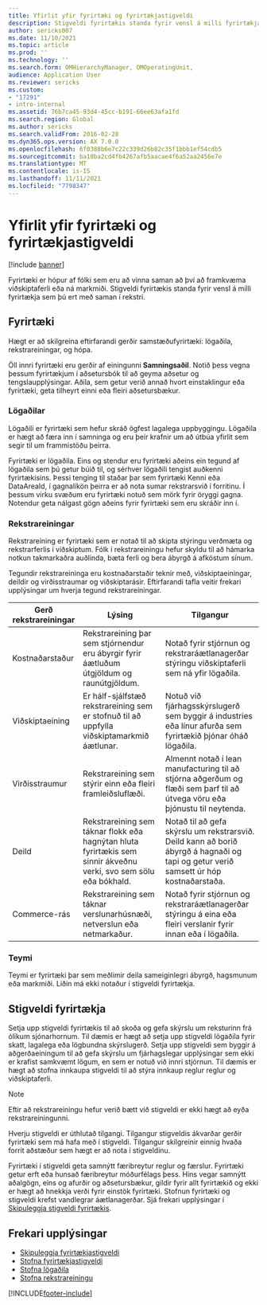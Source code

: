 ```yaml
---
title: Yfirlit yfir fyrirtæki og fyrirtækjastigveldi
description: Stigveldi fyrirtækis standa fyrir vensl á milli fyrirtækja sem þú ert með saman í rekstri.
author: sericks007
ms.date: 11/10/2021
ms.topic: article
ms.prod: ''
ms.technology: ''
ms.search.form: OMHierarchyManager, OMOperatingUnit,
audience: Application User
ms.reviewer: sericks
ms.custom:
- "17291"
- intro-internal
ms.assetid: 76b7ca45-93d4-45cc-b191-66ee63afa1fd
ms.search.region: Global
ms.author: sericks
ms.search.validFrom: 2016-02-28
ms.dyn365.ops.version: AX 7.0.0
ms.openlocfilehash: 6f0388b6e7c22c339d26b82c35f1bbb1ef54cdb5
ms.sourcegitcommit: ba10ba2cd4fb4267afb5aacae4f6a52aa2456e7e
ms.translationtype: MT
ms.contentlocale: is-IS
ms.lasthandoff: 11/11/2021
ms.locfileid: "7798347"
---
```

# <a name="organizations-and-organizational-hierarchies-overview"></a>Yfirlit yfir fyrirtæki og fyrirtækjastigveldi

[!include [banner](../includes/banner.md)]

Fyrirtæki er hópur af fólki sem eru að vinna saman að því að framkvæma viðskiptaferli eða ná markmiði. Stigveldi fyrirtækis standa fyrir vensl á milli fyrirtækja sem þú ert með saman í rekstri.

## <a name="organizations"></a>Fyrirtæki

Hægt er að skilgreina eftirfarandi gerðir samstæðufyrirtæki: lögaðila, rekstrareiningar, og hópa.

Öll innri fyrirtæki eru gerðir af einingunni **Samningsaðil**. Notið þess vegna þessum fyrirtækjum í aðsetursbók til að geyma aðsetur og tengslaupplýsingar. Aðila, sem getur verið annað hvort einstaklingur eða fyrirtæki, geta tilheyrt einni eða fleiri aðsetursbækur.

### <a name="legal-entities"></a>Lögaðilar

Lögaðili er fyrirtæki sem hefur skráð ögfest lagalega uppbyggingu. Lögaðila er hægt að færa inn í samninga og eru þeir krafnir um að útbúa yfirlit sem segir til um frammistöðu þeirra.

Fyrirtæki er lögaðila. Eins og stendur eru fyrirtæki aðeins ein tegund af lögaðila sem þú getur búið til, og sérhver lögaðili tengist auðkenni fyrirtækisins. Þessi tenging til staðar þar sem fyrirtæki Kenni eða DataAreaId, í gagnalíkön þeirra er að nota sumar rekstrarsvið í forritinu. Í þessum virku svæðum eru fyrirtæki notuð sem mörk fyrir öryggi gagna. Notendur geta nálgast gögn aðeins fyrir fyrirtæki sem eru skráðir inn í.

### <a name="operating-units"></a>Rekstrareiningar

Rekstrareining er fyrirtæki sem er notað til að skipta stýringu verðmæta og rekstrarferlis í viðskiptum. Fólk í rekstrareiningu hefur skyldu til að hámarka notkun takmarkaðra auðlinda, bæta ferli og bera ábyrgð á afköstum sínum.

Tegundir rekstrareininga eru kostnaðarstaðir teknir með, viðskiptaeiningar, deildir og virðisstraumar og viðskiptarásir. Eftirfarandi tafla veitir frekari upplýsingar um hverja tegund rekstrareiningar.

| Gerð rekstrareiningar | Lýsing | Tilgangur |
|---------------------|-------------|---------|
| Kostnaðarstaður         | Rekstrareining þar sem stjórnendur eru ábyrgir fyrir áætluðum útgjöldum og raunútgjöldum. | Notað fyrir stjórnun og rekstraráætlanagerðar stýringu viðskiptaferli sem ná yfir lögaðila. |
| Viðskiptaeining       | Er hálf-sjálfstæð rekstrareining sem er stofnuð til að uppfylla viðskiptamarkmið áætlunar. | Notuð við fjárhagsskýrslugerð sem byggir á industries eða línur afurða sem fyrirtækið þjónar óháð lögaðila. |
| Virðisstraumur        | Rekstrareining sem stýrir einn eða fleiri framleiðsluflæði. | Almennt notað í lean manufacturing til að stjórna aðgerðum og flæði sem þarf til að útvega vöru eða þjónustu til neytenda. |
| Deild          | Rekstrareining sem táknar flokk eða hagnýtan hluta fyrirtækis sem sinnir ákveðnu verki, svo sem sölu eða bókhald. | Notað til að gefa skýrslu um rekstrarsvið. Deild kann að borið ábyrgð á hagnaði og tapi og getur verið samsett úr hóp kostnaðarstaða. |
| Commerce-rás      | Rekstrareining sem táknar verslunarhúsnæði, netverslun eða netmarkaður. | Notað fyrir stjórnun og rekstraráætlanagerðar stýringu á eina eða fleiri verslanir fyrir innan eða í lögaðila. |

### <a name="teams"></a>Teymi

Teymi er fyrirtæki þar sem meðlimir deila sameiginlegri ábyrgð, hagsmunum eða markmiði. Liðin má ekki notaður í stigveldi fyrirtækja.

## <a name="organizational-hierarchies"></a>Stigveldi fyrirtækja

Setja upp stigveldi fyrirtækis til að skoða og gefa skýrslu um reksturinn frá ólíkum sjónarhornum. Til dæmis er hægt að setja upp stigveldi lögaðila fyrir skatt, lagalega eða lögbundna skýrslugerð. Setja upp stigveldi sem byggir á aðgerðaeiningum til að gefa skýrslu um fjárhagslegar upplýsingar sem ekki er krafist samkvæmt lögum, en sem er notuð við innri stjórnun. Til dæmis er hægt að stofna innkaupa stigveldi til að stýra innkaup reglur reglur og viðskiptaferli.

> [!NOTE]
> Eftir að rekstrareiningu hefur verið bætt við stigveldi er ekki hægt að eyða rekstrareiningunni. 

Hverju stigveldi er úthlutað tilgangi. Tilgangur stigveldis ákvarðar gerðir fyrirtæki sem má hafa með í stigveldi. Tilgangur skilgreinir einnig hvaða forrit aðstæður sem hægt er að nota í stigveldinu.

Fyrirtæki í stigveldi geta samnýtt færibreytur reglur og færslur. Fyrirtæki getur erft eða hunsað færibreytur móðurfélags þess. Hins vegar samnýtt aðalgögn, eins og afurðir og aðsetursbækur, gildir fyrir allt fyrirtækið og ekki er hægt að hnekkja verði fyrir einstök fyrirtæki. Stofnun fyrirtæki og stigveldi krefst vandlegrar áætlanagerðar. Sjá frekari upplýsingar í [Skipuleggja stigveldi fyrirtækis](plan-organizational-hierarchy.md).

## <a name="additional-resources"></a>Frekari upplýsingar
- [Skipuleggja fyrirtækjastigveldi](plan-organizational-hierarchy.md)
- [Stofna fyrirtækjastigveldi](tasks/create-organization-hierarchy.md)
- [Stofna lögaðila](tasks/create-legal-entity.md)
- [Stofna rekstrareiningu](tasks/create-operating-unit.md)



[!INCLUDE[footer-include](../../../includes/footer-banner.md)]
